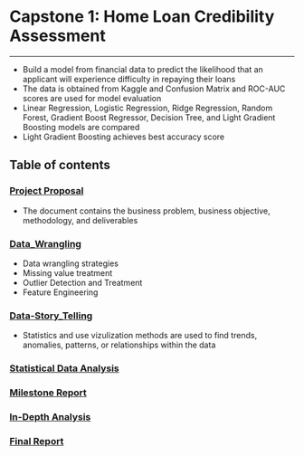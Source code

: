 # Capstone 1: Home Loan Credibility Assessment
----------------------
* Build a model from financial data to predict the likelihood that an applicant will experience difficulty in repaying their loans
* The data is obtained from Kaggle and Confusion Matrix and ROC-AUC scores are used for model evaluation
* Linear Regression, Logistic Regression, Ridge Regression, Random Forest, Gradient Boost Regressor, Decision Tree, and Light Gradient Boosting models are compared 
* Light Gradient Boosting achieves best accuracy score

## Table of contents 

### [Project Proposal](https://github.com/BhaskarCS/Springboard/blob/master/Capstone_1_Project/Reports/2%20-%20Project%20Proposal.docx)
* The document contains the business problem, business objective, methodology, and deliverables

### [Data_Wrangling](https://github.com/BhaskarCS/Springboard/blob/master/Capstone_1_Project/Reports/3%20-%20Data_Wrangling.docx)
* Data wrangling strategies
* Missing value treatment
* Outlier Detection and Treatment
* Feature Engineering

### [Data-Story_Telling](https://github.com/BhaskarCS/Springboard/blob/master/Capstone_1_Project/Reports/4%20-%20Data-Story_Telling.ipynb)
* Statistics and use vizulization methods are used to find trends, anomalies, patterns, or relationships within the data

### [Statistical Data Analysis](https://github.com/BhaskarCS/Springboard/blob/master/Capstone_1_Project/Reports/5%20-%20Statistical%20Data%20Analysis.ipynb)

### [Milestone Report](https://github.com/BhaskarCS/Springboard/blob/master/Capstone_1_Project/Reports/6%20-%20Milestone%20Report.docx)

### [In-Depth Analysis](https://github.com/BhaskarCS/Springboard/blob/master/Capstone_1_Project/Reports/7%20-%20In-Depth%20Analysis.ipynb)

### [Final Report](https://github.com/BhaskarCS/Springboard/blob/master/Capstone_1_Project/Reports/8%20-%20Final%20Report.docx)
